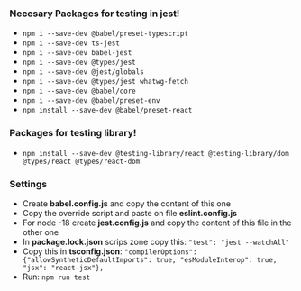 ### Necesary Packages for testing in jest!
- ```npm i --save-dev @babel/preset-typescript```
- ```npm i --save-dev ts-jest```
- ```npm i --save-dev babel-jest```
- ```npm i --save-dev @types/jest```
- ```npm i --save-dev @jest/globals```
- ```npm i --save-dev @types/jest whatwg-fetch```
- ```npm i --save-dev @babel/core```
- ```npm i --save-dev @babel/preset-env```
- ```npm install --save-dev @babel/preset-react```

### Packages for testing library!
- ```npm install --save-dev @testing-library/react @testing-library/dom @types/react @types/react-dom```

### Settings
- Create __babel.config.js__ and copy the content of this one
- Copy the override script and paste on file __eslint.config.js__
- For node -18 create __jest.config.js__ and copy the content of this file in the other one 
- In __package.lock.json__ scrips zone copy this: ```"test": "jest --watchAll"```
- Copy this in __tsconfig.json__: ```"compilerOptions": {"allowSyntheticDefaultImports": true, "esModuleInterop": true, "jsx": "react-jsx"},```
- Run: ```npm run test```